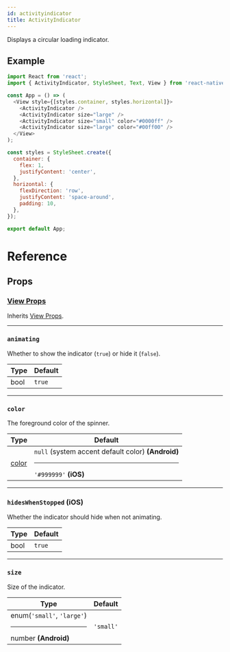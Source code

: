 ```yaml
---
id: activityindicator
title: ActivityIndicator
---
```


Displays a circular loading indicator.

## Example

```js
import React from 'react';
import { ActivityIndicator, StyleSheet, Text, View } from 'react-native';

const App = () => (
  <View style={[styles.container, styles.horizontal]}>
    <ActivityIndicator />
    <ActivityIndicator size="large" />
    <ActivityIndicator size="small" color="#0000ff" />
    <ActivityIndicator size="large" color="#00ff00" />
  </View>
);

const styles = StyleSheet.create({
  container: {
    flex: 1,
    justifyContent: 'center',
  },
  horizontal: {
    flexDirection: 'row',
    justifyContent: 'space-around',
    padding: 10,
  },
});

export default App;
```

# Reference

## Props

### [View Props](view.md#props)

Inherits [View Props](view.md#props).

---

### `animating`

Whether to show the indicator (`true`) or hide it (`false`).

| Type | Default |
| ---- | ------- |
| bool | `true`  |

---

### `color`

The foreground color of the spinner.

| Type                                              | Default                                                                       |
| ------------------------------------------------- | ----------------------------------------------------------------------------- |
| [color](https://reactnative.dev/docs/0.64/colors) | `null` (system accent default color) **(Android)** <hr/>`'#999999'` **(iOS)** |

---

### `hidesWhenStopped` **(iOS)**

Whether the indicator should hide when not animating.

| Type | Default |
| ---- | ------- |
| bool | `true`  |

---

### `size`

Size of the indicator.

| Type                                                | Default   |
| --------------------------------------------------- | --------- |
| enum(`'small'`, `'large'`)<hr/>number **(Android)** | `'small'` |
